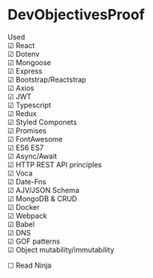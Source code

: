 # DevObjectivesProof

Used  
&#9745; React  
&#9745; Dotenv  
&#9745; Mongoose  
&#9745; Express  
&#9745; Bootstrap/Reactstrap  
&#9745; Axios  
&#9745; JWT  
&#9745; Typescript  
&#9745; Redux  
&#9745; Styled Componets  
&#9745; Promises  
&#9745; FontAwesome  
&#9745; ES6 ES7  
&#9745; Async/Await  
&#9745; HTTP REST API principles  
&#9745; Voca  
&#9745; Date-Fns  
&#9745; AJV/JSON Schema  
&#9745; MongoDB & CRUD  
&#9745; Docker  
&#9745; Webpack  
&#9745; Babel  
&#9745; DNS  
&#9745; GOF patterns  
&#9745; Object mutability/immutability

&#9744; Read Ninja
